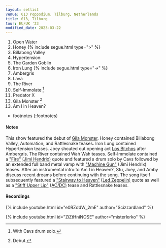 ```yaml
---
layout: setlist
venue: 013 Poppodium, Tilburg, Netherlands
title: 013, Tilburg
tour: EU/UK '23
modified_date: 2023-03-22
---
```


1. Open Water
2. Honey
   {% include segue.html type=">" %}
3. Billabong Valley
4. Hypertension
5. The Garden Goblin
6. Iron Lung
   {% include segue.html type="->" %}
7. Ambergris
8. Lava
9. The River
10. Self-Immolate
    [^1]
11. Predator X
12. Gila Monster
    [^2]
13. Am I in Heaven?


<!--snippet-->

* footnotes
{:footnotes}
[^1]: With Cavs drum solo.
[^2]: Debut.


#### Notes

This show featured the debut of [Gila Monster](/songs/gila-monster). Honey contained Billabong Valley, Automation, and Rattlesnake teases.  Iron Lung contained Hypertension teases.  Joey shouted out opening act [Los Bitchos](https://en.wikipedia.org/wiki/Los_Bitchos) after Ambergris. The River contained Wah Wah teases. Self-Immolate contained a ["Fire"](https://www.youtube.com/watch?v=-9m_je9aTkU) [(Jimi Hendrix)](https://en.wikipedia.org/wiki/Jimi_Hendrix) quote and featured a drum solo by Cavs followed by an extended full band metal vamp with ["Machine Gun"](https://www.youtube.com/watch?v=u0gnl8SYkdo) (Jimi Hendrix) teases. After an instrumental intro to Am I in Heaven?, Stu, Joey, and Amby discuss recent dreams before continuing with the song. The song itself subsequently featured a ["Stairway to Heaven"](https://www.youtube.com/watch?v=QkF3oxziUI4) [(Led Zeppelin)](https://en.wikipedia.org/wiki/Led_Zeppelin) quote as well as a ["Stiff Upper Lip"](https://www.youtube.com/watch?v=wAfPLyLzCkQ) [(AC/DC)](https://en.wikipedia.org/wiki/AC/DC) tease and Rattlesnake teases.

#### Recordings

{% include youtube.html id="e0RZddW_2mE" author="Scizzardland" %}

{% include youtube.html id="ZiZtHniNOSE" author="misterlorko" %}
